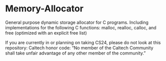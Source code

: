 # Memory-Allocator
General purpose dynamic storage allocator for C programs. Including implementations for the following C functions: malloc, realloc, calloc, and free (optimized with an explicit free list)

If you are currently in or planning on taking CS24, please do not look at this repository: Caltech honor code: “No member of the Caltech Community shall take unfair advantage of any other member of the community.”
